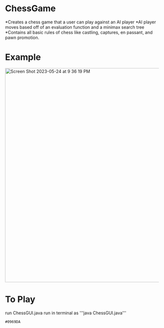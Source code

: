 # ChessGame 
*Creates a chess game that a user can play against an AI player
*AI player moves based off of an evaluation function and a minimax search tree
*Contains all basic rules of chess like castling, captures, en passant, and pawn promotion. 

# Example
<img width="703" alt="Screen Shot 2023-05-24 at 9 36 19 PM" src="https://github.com/maxharsh03/ChessGame/assets/82282926/cd3d1b65-33a6-4c7d-b8b2-987077e9f59e">

# To Play
run ChessGUI.java 
run in terminal as '''java ChessGUI.java'''

`#0969DA`	
